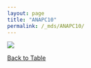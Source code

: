 ```yaml
---
layout: page
title: "ANAPC10"
permalink: /_mds/ANAPC10/
---
```


![](../../algns0/5HSAA004369_aln_report.png?raw=true)

[Back to Table](../../display)